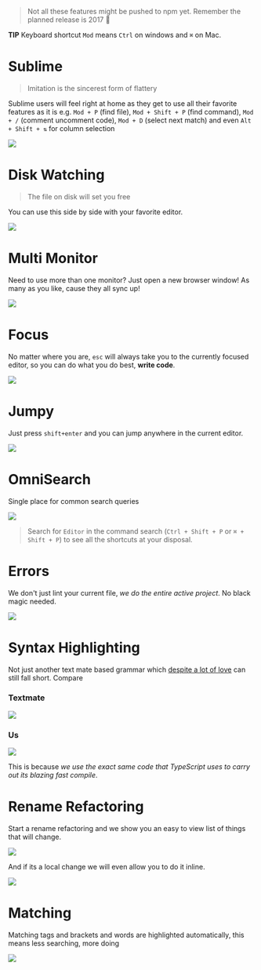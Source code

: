> Not all these features might be pushed to npm yet. Remember the planned release is 2017 :rose:

**TIP** Keyboard shortcut `Mod` means `Ctrl` on windows and `⌘` on Mac.

# Sublime
> Imitation is the sincerest form of flattery

Sublime users will feel right at home as they get to use all their favorite features as it is e.g. `Mod + P` (find file), `Mod + Shift + P` (find command), `Mod + /` (comment uncomment code), `Mod + D` (select next match) and even `Alt + Shift + ⇅` for column selection   

![](https://raw.githubusercontent.com/TypeScriptBuilder/tsb-docs/gh-pages/screens/rectangular.gif)

# Disk Watching
> The file on disk will set you free

You can use this side by side with your favorite editor.

![](https://raw.githubusercontent.com/TypeScriptBuilder/tsb-docs/gh-pages/screens/seemlessExternalEditing.gif)

# Multi Monitor
Need to use more than one monitor? Just open a new browser window! As many as you like, cause they all sync up!

![](https://raw.githubusercontent.com/TypeScriptBuilder/tsb-docs/gh-pages/screens/multiMonitor.gif)

# Focus
No matter where you are, `esc` will always take you to the currently focused editor, so you can do what you do best, **write code**.

![](https://raw.githubusercontent.com/TypeScriptBuilder/tsb-docs/gh-pages/screens/esc.gif)

# Jumpy
Just press `shift+enter` and you can jump anywhere in the current editor.

![](https://raw.githubusercontent.com/TypeScriptBuilder/tsb-docs/gh-pages/screens/jumpy.gif)

# OmniSearch
Single place for common search queries

![](https://raw.githubusercontent.com/TypeScriptBuilder/tsb-docs/gh-pages/screens/omnisearch.gif)

> Search for `Editor` in the command search (`Ctrl + Shift + P` or `⌘ + Shift + P`) to see all the shortcuts at your disposal.

# Errors

We don't just lint your current file, *we do the entire active project*. No black magic needed.

![](https://raw.githubusercontent.com/TypeScriptBuilder/tsb-docs/gh-pages/screens/liveLinting.gif)

# Syntax Highlighting
Not just another text mate based grammar which [despite a lot of love](https://github.com/Microsoft/TypeScript-TmLanguage/blob/ab17d24fed148cd789fd632d74f170c7308d75ff/TypeScriptReact.tmLanguage) can still fall short. Compare

### Textmate
![](https://raw.githubusercontent.com/TypeScriptBuilder/tsb-docs/gh-pages/screens/grammarBad.png)

### Us
![](https://raw.githubusercontent.com/TypeScriptBuilder/tsb-docs/gh-pages/screens/grammarGood.png)

This is because *we use the exact same code that TypeScript uses to carry out its blazing fast compile*.

# Rename Refactoring
Start a rename refactoring and we show you an easy to view list of things that will change.

![](https://raw.githubusercontent.com/TypeScriptBuilder/tsb-docs/gh-pages/screens/renameBig.gif)

And if its a local change we will even allow you to do it inline.

![](https://raw.githubusercontent.com/TypeScriptBuilder/tsb-docs/gh-pages/screens/renameSimple.gif)

# Matching
Matching tags and brackets and words are highlighted automatically, this means less searching, more doing

![](https://raw.githubusercontent.com/TypeScriptBuilder/tsb-docs/gh-pages/screens/matching.gif)
